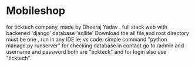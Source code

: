 # Mobileshop
for ticktech company, made by Dheeraj Yadav  .
full stack web with backened 'django' database 'sqllite'
Download the all file,and root directory must be one , run in any IDE ie; vs code. simple command "python manage.py runserver" for checking database in contact go to /admin and username and 
password both are "tickteck" and for login also use "ticktech".
